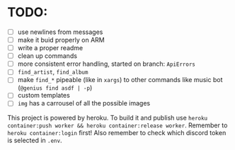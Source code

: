 # TODO:
- [ ] use newlines from messages
- [ ] make it buid properly on ARM
- [ ] write a proper readme
- [ ] clean up commands
- [ ] more consistent error handling, started on branch: `ApiErrors`
- [ ] `find_artist`, `find_album`
- [ ] make `find_*` pipeable (like in `xargs`) to other commands like music bot (`@genius find asdf | -p`)
- [ ] custom templates
- [ ] `img` has a carrousel of all the possible images

This project is powered by heroku.
To build it and publish use `heroku container:push worker && heroku container:release worker`.
Remember to `heroku container:login` first!
Also remember to check which discord token is selected in `.env`.

